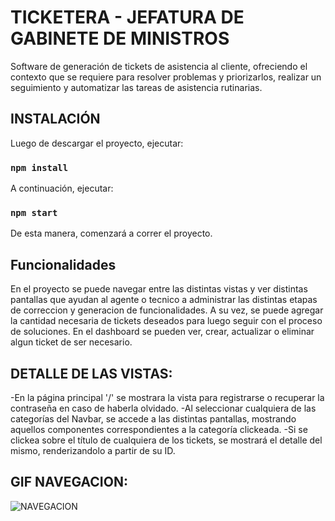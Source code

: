 # TICKETERA - JEFATURA DE GABINETE DE MINISTROS

Software de generación de tickets de asistencia al cliente, ofreciendo el contexto que se requiere para resolver problemas y priorizarlos, realizar un seguimiento y automatizar las tareas de asistencia rutinarias.

## INSTALACIÓN

Luego de descargar el proyecto, ejecutar:

### `npm install`

A continuación, ejecutar:

### `npm start`

De esta manera, comenzará a correr el proyecto.

## Funcionalidades

En el proyecto se puede navegar entre las distintas vistas y ver distintas pantallas que ayudan al agente o tecnico a administrar las distintas etapas de correccion y generacion de funcionalidades. A su vez, se puede agregar la cantidad necesaria de tickets deseados para luego seguir con el proceso de soluciones.
En el dashboard se pueden ver, crear, actualizar o eliminar algun ticket de ser necesario.

## DETALLE DE LAS VISTAS:

-En la página principal '/' se mostrara la vista para registrarse o recuperar la contraseña en caso de haberla olvidado.
-Al seleccionar cualquiera de las categorías del Navbar, se accede a las distintas pantallas, mostrando aquellos componentes correspondientes a la categoría clickeada.
-Si se clickea sobre el título de cualquiera de los tickets, se mostrará el detalle del mismo, renderizandolo a partir de su ID.

## GIF NAVEGACION:

![NAVEGACION](url)
